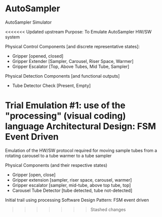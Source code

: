 # AutoSampler
AutoSampler Simulator

<<<<<<< Updated upstream
Purpose: To Emulate AutoSampler HW/SW system

Physical Control Components [and discrete representative states]:
- Gripper [opened, closed]
- Gripper Extender [Sampler, Carousel, Riser Space, Warmer]
- Gripper Escalator [Top, Above Tubes, Mid Tube, Sampler]

Physical Detection Components [and functional outputs]
- Tube Detector Check [Present, Empty]

Trial Emulation #1: use of the "processing" (visual coding) language
Architectural Design: FSM Event Driven
=======
Emulation of the HW/SW protocol required for moving sample tubes from a rotating carousel to a tube warmer to a tube sampler

Physical Components (and their respective states)
- Gripper [open, close]
- Gripper extension [sampler, riser space, carousel, warmer]
- Gripper escalator [sampler, mid-tube, above top tube, top]
- Carousel Tube Detector [tube detected, tube not-detected]

Initial trail using processing 
Software Design Pattern: FSM event driven


>>>>>>> Stashed changes
